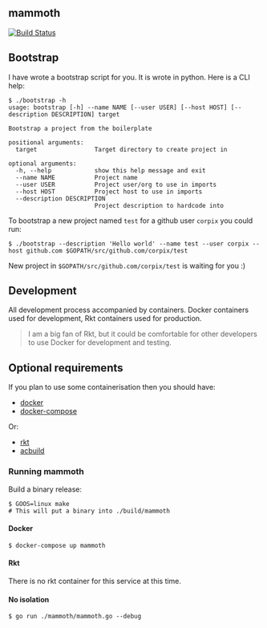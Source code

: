 mammoth
---------

[![Build Status](https://travis-ci.org/cryptounicorns/mammoth.svg?branch=master)](https://travis-ci.org/cryptounicorns/mammoth)

## Bootstrap

I have wrote a bootstrap script for you. It is wrote in python. Here is a CLI help:

``` console
$ ./bootstrap -h
usage: bootstrap [-h] --name NAME [--user USER] [--host HOST] [--description DESCRIPTION] target

Bootstrap a project from the boilerplate

positional arguments:
  target                Target directory to create project in

optional arguments:
  -h, --help            show this help message and exit
  --name NAME           Project name
  --user USER           Project user/org to use in imports
  --host HOST           Project host to use in imports
  --description DESCRIPTION
                        Project description to hardcode into
```

To bootstrap a new project named `test` for a github user `corpix` you could run:

``` console
$ ./bootstrap --description 'Hello world' --name test --user corpix --host github.com $GOPATH/src/github.com/corpix/test
```

New project in `$GOPATH/src/github.com/corpix/test` is waiting for you :)

## Development

All development process accompanied by containers. Docker containers used for development, Rkt containers used for production.

> I am a big fan of Rkt, but it could be comfortable for other developers to use Docker for development and testing.

## Optional requirements

If you plan to use some containerisation then you should have:

- [docker](https://github.com/moby/moby)
- [docker-compose](https://github.com/docker/compose)

Or:

- [rkt](https://github.com/coreos/rkt)
- [acbuild](https://github.com/containers/build)

### Running mammoth

Build a binary release:

``` console
$ GOOS=linux make
# This will put a binary into ./build/mammoth
```

#### Docker

``` console
$ docker-compose up mammoth
```

#### Rkt

There is no rkt container for this service at this time.

#### No isolation

``` console
$ go run ./mammoth/mammoth.go --debug
```
